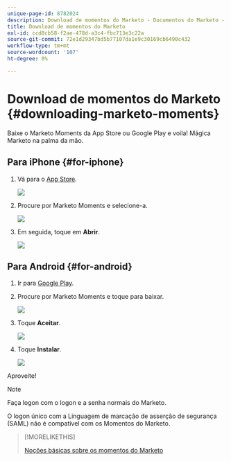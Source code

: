 ```yaml
---
unique-page-id: 8782024
description: Download de momentos do Marketo - Documentos do Marketo - Documentação do produto
title: Download de momentos do Marketo
exl-id: ccd8cb58-f2ae-478d-a3c4-fbc713e3c22a
source-git-commit: 72e1d29347bd5b77107da1e9c30169cb6490c432
workflow-type: tm+mt
source-wordcount: '107'
ht-degree: 0%

---
```


# Download de momentos do Marketo {#downloading-marketo-moments}

Baixe o Marketo Moments da App Store ou Google Play e voila! Mágica Marketo na palma da mão.

## Para iPhone {#for-iphone}

1. Vá para o [App Store](https://itunes.apple.com/us/genre/ios/id36?mt=8).

   ![](assets/image2015-7-15-14-3a52-3a13.png)

1. Procure por Marketo Moments e selecione-a.

   ![](assets/image2015-7-7-17-3a19-3a7.png)

1. Em seguida, toque em **Abrir**.

   ![](assets/image2015-7-7-17-3a20-3a51.png)

## Para Android {#for-android}

1. Ir para [Google Play](https://play.google.com/store?hl=en).

1. Procure por Marketo Moments e toque para baixar.

   ![](assets/image2015-7-14-9-3a6-3a34.png)

1. Toque **Aceitar**.

   ![](assets/image2015-7-7-16-3a41-3a47.png)

1. Toque **Instalar**.

   ![](assets/image2015-7-7-16-3a43-3a21.png)

Aproveite!

>[!NOTE]
>
>Faça logon com o logon e a senha normais do Marketo.
>
>O logon único com a Linguagem de marcação de asserção de segurança (SAML) não é compatível com os Momentos do Marketo.

>[!MORELIKETHIS]
>
>[Noções básicas sobre os momentos do Marketo](/help/marketo/product-docs/core-marketo-concepts/mobile-apps/marketo-moments/understanding-moments/understanding-marketo-moments.md)
